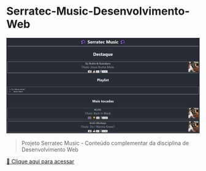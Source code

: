 # Serratec-Music-Desenvolvimento-Web

![preview](preview.JPG)

> Projeto Serratec Music -
Conteúdo complementar da disciplina de Desenvolvimento Web

[🔗 Clique aqui para acessar](#)